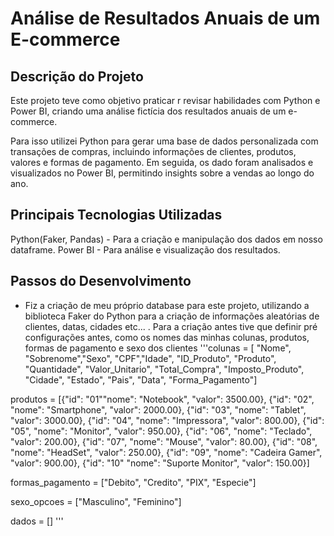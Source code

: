 # Análise de Resultados Anuais de um E-commerce
## Descrição do Projeto
Este projeto teve como objetivo praticar r revisar habilidades com Python e Power BI, criando uma análise fictícia dos resultados anuais de um e-commerce.

Para isso utilizei Python para gerar uma base de dados personalizada com transações de compras, incluindo informações de clientes, produtos, valores e formas de pagamento. Em seguida, os dado foram analisados e visualizados no Power BI, permitindo insights sobre a vendas ao longo do ano.

## Principais Tecnologias Utilizadas
Python(Faker, Pandas) - Para a criação e manipulação dos dados em nosso dataframe.
Power BI - Para análise e visualização dos resultados.

## Passos do Desenvolvimento
* Fiz a criação de meu próprio database para este projeto, utilizando a biblioteca Faker do Python para a criação de informações aleatórias de clientes, datas, cidades etc... . Para a criação antes tive que definir pré configurações antes, como os nomes das minhas colunas, produtos, formas de pagamento e sexo dos clientes
'''colunas = [
    "Nome", "Sobrenome","Sexo", "CPF","Idade", "ID_Produto", "Produto", "Quantidade",
    "Valor_Unitario", "Total_Compra", "Imposto_Produto", "Cidade",
    "Estado", "Pais", "Data", "Forma_Pagamento"]

produtos = [{"id": "01""nome": "Notebook", "valor": 3500.00},
            {"id": "02", "nome": "Smartphone", "valor": 2000.00},
            {"id": "03", "nome": "Tablet", "valor": 3000.00},
            {"id": "04", "nome": "Impressora", "valor": 800.00},
            {"id": "05", "nome": "Monitor", "valor": 950.00},
            {"id": "06", "nome": "Teclado", "valor": 200.00},
            {"id": "07", "nome": "Mouse", "valor": 80.00},
            {"id": "08", "nome": "HeadSet", "valor": 250.00},
            {"id": "09", "nome": "Cadeira Gamer", "valor": 900.00},
            {"id": "10" "nome": "Suporte Monitor", "valor": 150.00}]

formas_pagamento = ["Debito", "Credito", "PIX", "Especie"]

sexo_opcoes = ["Masculino", "Feminino"]

dados = [] '''



